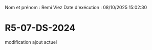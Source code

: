 Nom et prénom : Remi Viez
Date d'exécution : 08/10/2025 15:02:30

# R5-07-DS-2024
modification ajout actuel
